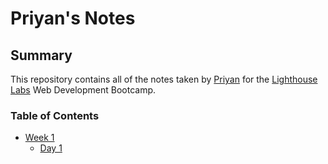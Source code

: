 # Priyan's Notes
## Summary
This repository contains all of the notes taken by [Priyan](https://github.com/Priyan0388) for the [Lighthouse Labs](https://lighthouselabs.ca) Web Development Bootcamp.
### Table of Contents
* [Week 1](/Week_1)
  * [Day 1](/Week_1/Day_1)